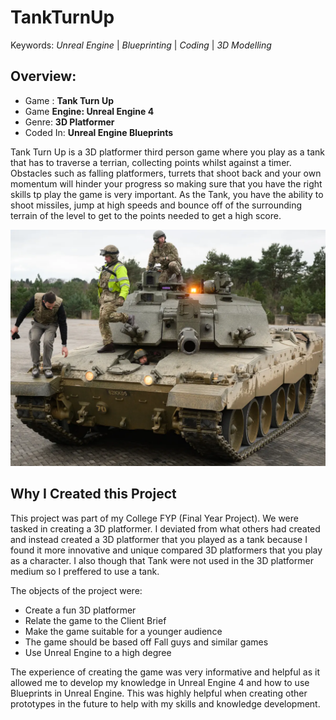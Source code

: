 # TankTurnUp
Keywords: *Unreal Engine* | *Blueprinting* | *Coding* | *3D Modelling*

## Overview:
- Game : **Tank Turn Up**
- Game **Engine: Unreal Engine 4**
- Genre: **3D Platformer**
- Coded In: **Unreal Engine Blueprints**

Tank Turn Up is a 3D platformer third person game where you play as a tank that has to traverse a terrian, collecting points whilst against a timer. Obstacles such as falling platformers, turrets that shoot back and your own momentum will hinder your progress so making sure that you have the right skills tp play the game is very important. As the Tank, you have the ability to shoot missiles, jump at high speeds and bounce off of the surrounding terrain of the level to get to the points needed to get a high score.

![Image](https://github.com/SageEkpang/TankTurnUp/blob/main/7955.webp)

## Why I Created this Project
This project was part of my College FYP (Final Year Project). We were tasked in creating a 3D platformer. I deviated from what others had created and instead created a 3D platformer that you played as a tank because I found it more innovative and unique compared 3D platformers that you play as a character. I also though that Tank were not used in the 3D platformer medium so I preffered to use a tank.

The objects of the project were:
- Create a fun 3D platformer
- Relate the game to the Client Brief
- Make the game suitable for a younger audience
- The game should be based off Fall guys and similar games
- Use Unreal Engine to a high degree

The experience of creating the game was very informative and helpful as it allowed me to develop my knowledge in Unreal Engine 4 and how to use Blueprints in Unreal Engine. This was highly helpful when creating other prototypes in the future to help with my skills and knowledge development.



